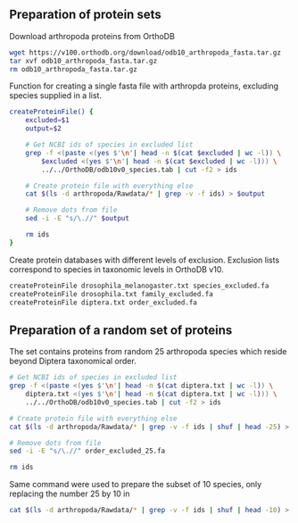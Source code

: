 ## Preparation of protein sets

Download arthropoda proteins from OrthoDB

```bash
wget https://v100.orthodb.org/download/odb10_arthropoda_fasta.tar.gz
tar xvf odb10_arthropoda_fasta.tar.gz
rm odb10_arthropoda_fasta.tar.gz
```

Function for creating a single fasta file with arthropda proteins, excluding
species supplied in a list.

```bash
createProteinFile() {
    excluded=$1
    output=$2

    # Get NCBI ids of species in excluded list
    grep -f <(paste <(yes $'\n'| head -n $(cat $excluded | wc -l)) \
       	$excluded <(yes $'\n'| head -n $(cat $excluded | wc -l))) \
       	../../OrthoDB/odb10v0_species.tab | cut -f2 > ids

    # Create protein file with everything else
    cat $(ls -d arthropoda/Rawdata/* | grep -v -f ids) > $output

    # Remove dots from file
    sed -i -E "s/\.//" $output

    rm ids
}
```

Create protein databases with different levels of exclusion. Exclusion lists
correspond to species in taxonomic levels in OrthoDB v10.

```bash
createProteinFile drosophila_melanogaster.txt species_excluded.fa
createProteinFile drosophila.txt family_excluded.fa
createProteinFile diptera.txt order_excluded.fa
```

## Preparation of a random set of proteins

The set contains proteins from random 25 arthropoda species which reside beyond
Diptera taxonomical order.

```bash
# Get NCBI ids of species in excluded list
grep -f <(paste <(yes $'\n'| head -n $(cat diptera.txt | wc -l)) \
    diptera.txt <(yes $'\n'| head -n $(cat diptera.txt | wc -l))) \
    ../../OrthoDB/odb10v0_species.tab | cut -f2 > ids

# Create protein file with everything else
cat $(ls -d arthropoda/Rawdata/* | grep -v -f ids | shuf | head -25) > order_excluded_25.fa

# Remove dots from file
sed -i -E "s/\.//" order_excluded_25.fa

rm ids
```

Same command were used to prepare the subset of 10 species, only replacing the number 25 by 10 in

```bash
cat $(ls -d arthropoda/Rawdata/* | grep -v -f ids | shuf | head -10) > order_excluded_10.fa
```
